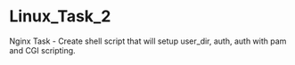 # Linux_Task_2
Nginx Task - Create shell script that will setup user_dir, auth, auth with pam and CGI scripting.

